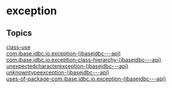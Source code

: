 # exception

## Topics

[class-use](./class-use)  
[com.jbase.jdbc.io.exception-(jbasejdbc---api)](./com.jbase.jdbc.io.exception-(jbasejdbc---api))  
[com.jbase.jdbc.io.exception-class-hierarchy-(jbasejdbc---api)](./com.jbase.jdbc.io.exception-class-hierarchy-(jbasejdbc---api))  
[unexpectedcharacterexception-(jbasejdbc---api)](./unexpectedcharacterexception-(jbasejdbc---api))  
[unknowntypeexception-(jbasejdbc---api)](./unknowntypeexception-(jbasejdbc---api))  
[uses-of-package-com.jbase.jdbc.io.exception-(jbasejdbc---api)](./uses-of-package-com.jbase.jdbc.io.exception-(jbasejdbc---api))  

